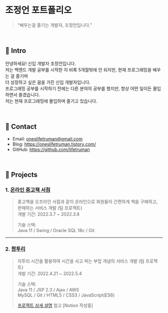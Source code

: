 # 조정언 포트폴리오
>“배우는걸 즐기는 개발자, 조정언입니다.”

</br>

## :pushpin: Intro
안녕하세요! 신입 개발자 조정언입니다.
<br>
저는 백엔드 개발 공부를 시작한 지 비록 5개월밖에 안 되지만, 현재 프로그래밍을 배우는 걸 즐기며
<br>
더 성장하고 싶은 꿈을 가진 신입 개발자입니다.
<br>
프로그래밍 공부를 시작하기 전에는 다른 분야의 공부를 했지만, 항상 어떤 일이든 몰입하면서 즐겼습니다.
<br>
저는 현재 프로그래밍에 몰입하며 즐기고 있습니다.

</br>

## :pushpin: Contact
- Email: oneslifetruman@gmail.com
- Blog: https://oneslifetruman.tistory.com/
- GitHub: https://github.com/lifetruman

</br>

## :pushpin: Projects
### 1. [온라인 중고책 서점](https://github.com/JunYoung-C/javaproject)
>중고책을 오프라인 서점과 같이 온라인으로 회원들이 간편하게 책을 구매하고, 판매하는 서비스 개발 (팀 프로젝트)  
>개발 기간: 2022.3.7 ~ 2022.3.8
>  
>기술 스택:  
>Java 11 / Swing / Oracle SQL 18c / Git
>  

---

### 2. [짭투리](https://github.com/TEAM-TEMPUS/tempus)
>자투리 시간을 활용하여 시간을 사고 파는 부업 개념의 서비스 개발 (팀 프로젝트)  
>개발 기간: 2022.4.21 ~ 2022.5.4 
>  
>기술 스택:  
>Java 11 / JSP 2.3 / Ajax / AWS
><br>
>MySQL / Git / HTML5 / CSS3 / JavaScript(ES6)
>  
>[프로젝트 상세 설명]() 참고 [Notion 작성중]
